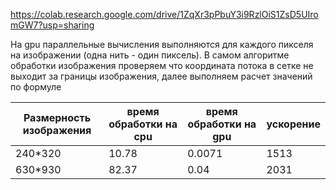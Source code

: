 https://colab.research.google.com/drive/1ZqXr3pPbuY3i9RzlOiS1ZsD5UIromGW7?usp=sharing

На gpu параллельные вычисления выполняются для каждого пикселя на изображении (одна нить - один пиксель). В самом алгоритме обработки изображения проверяем что координата потока в сетке не выходит за границы изображения,
далее выполняем расчет значений по формуле

| Размерность изображения  | время обработки на cpu | время обработки на gpu | ускорение |
| ------------------------ | ---------------------- | -----------------------| ----------|
| 240*320                  |           10.78        | 0.0071                 | 1513      |
| 630*930                  |  82.37                 | 0.04                   | 2031      |
